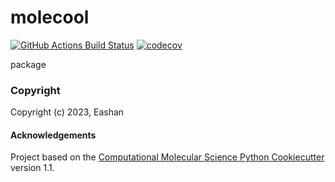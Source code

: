 molecool
==============================
[//]: # (Badges)
[![GitHub Actions Build Status](https://github.com/REPLACE_WITH_OWNER_ACCOUNT/molecool/workflows/CI/badge.svg)](https://github.com/REPLACE_WITH_OWNER_ACCOUNT/molecool/actions?query=workflow%3ACI)
[![codecov](https://codecov.io/gh/REPLACE_WITH_OWNER_ACCOUNT/molecool/branch/main/graph/badge.svg)](https://codecov.io/gh/REPLACE_WITH_OWNER_ACCOUNT/molecool/branch/main)


package

### Copyright

Copyright (c) 2023, Eashan


#### Acknowledgements
 
Project based on the 
[Computational Molecular Science Python Cookiecutter](https://github.com/molssi/cookiecutter-cms) version 1.1.
